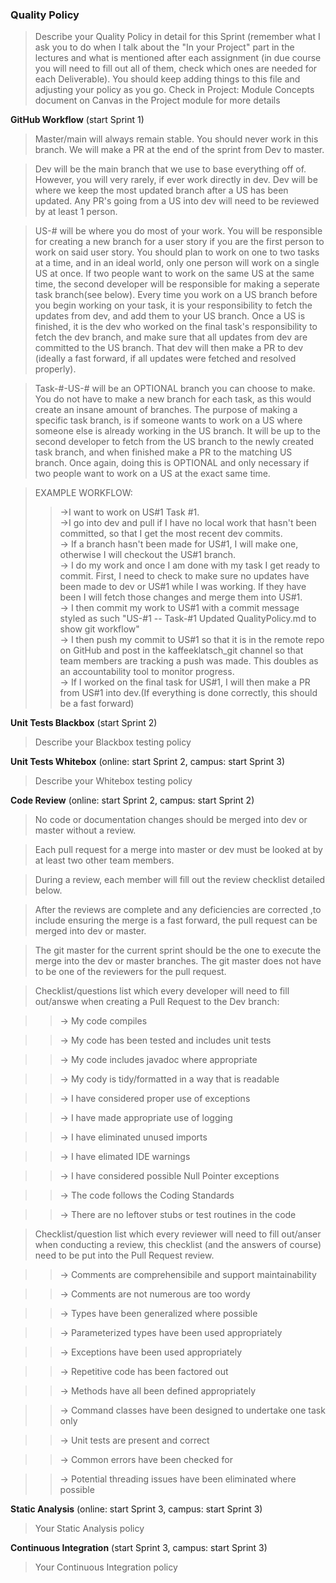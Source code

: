 ### Quality Policy
> Describe your Quality Policy in detail for this Sprint (remember what I ask you to do when I talk about the "In your Project" part in the lectures and what is mentioned after each assignment (in due course you will need to fill out all of them, check which ones are needed for each Deliverable). You should keep adding things to this file and adjusting your policy as you go.
> Check in Project: Module Concepts document on Canvas in the Project module for more details 

**GitHub Workflow** (start Sprint 1)
 >Master/main will always remain stable.  You should never work in this branch.  We will make a PR at the end of the sprint from Dev to master.

 >Dev will be the main branch that we use to base everything off of.  However, you will very rarely, if ever work directly in dev. Dev will be where we keep the most updated branch after a US has been updated.  Any PR's going from a US into dev will need to be reviewed by at least 1 person.

 >US-# will be where you do most of your work.  You will be responsible for creating a new branch for a user story if you are the first person to work on said user story.  You should plan to work on one to two tasks at a time, and in an ideal world, only one person will work on a single US at once.  If two people want to work on the same US at the same time, the second developer will be responsible for making a seperate task branch(see below).  Every time you work on a US branch before you begin working on your task, it is your responsibility to fetch the updates from dev, and add them to your US branch.  Once a US is finished, it is the dev who worked on the final task's responsibility to fetch the dev branch, and make sure that all updates from dev are committed to the US branch.  That dev will then make a PR to dev (ideally a fast forward, if all updates were fetched and resolved properly).

 >Task-#-US-# will be an OPTIONAL branch you can choose to make.  You do not have to make a new branch for each task, as this would create an insane amount of branches.  The purpose of making a specific task branch, is if someone wants to work on a US where someone else is already working in the US branch.  It will be up to the second developer to fetch from the US branch to the newly created task branch, and when finished make a PR to the matching US branch. Once again, doing this is OPTIONAL and only necessary if two people want to work on a US at the exact same time.

 >EXAMPLE WORKFLOW:
 >> ->I want to work on US#1 Task #1. <br />
 >> ->I go into dev and pull if I have no local work that hasn't been committed, so that I get the most recent dev commits. <br />
 >> -> If a branch hasn't been made for US#1, I will make one, otherwise I will checkout the US#1 branch. <br />
 >> -> I do my work and once I am done with my task I get ready to commit. First, I need to check to make sure no updates have been made to dev or US#1 while I was working.  If they have been I will fetch those changes and merge them into US#1. <br />
 >> -> I then commit my work to US#1 with a commit message styled as such "US-#1 -- Task-#1   Updated QualityPolicy.md to show git workflow" <br />
 >> -> I then push my commit to US#1 so that it is in the remote repo on GitHub and post in the kaffeeklatsch_git channel so that team members are tracking a push was made. This doubles as an accountability tool to monitor progress.<br />
 >> -> If I worked on the final task for US#1, I will then make a PR from US#1 into dev.(If everything is done correctly, this should be a fast forward)
  


**Unit Tests Blackbox** (start Sprint 2)
  > Describe your Blackbox testing policy 

 **Unit Tests Whitebox** (online: start Sprint 2, campus: start Sprint 3)
  > Describe your Whitebox testing policy 

**Code Review** (online: start Sprint 2, campus: start Sprint 2)
  > No code or documentation changes should be merged into dev or master without a review.
  
  > Each pull request for a merge into master or dev must be looked at by at least two other team members.
  
  > During a review, each member will fill out the review checklist detailed below.
  
  > After the reviews are complete and any deficiencies are corrected ,to include ensuring the merge is a fast forward, the pull request can be merged into dev or master.
  
  > The git master for the current sprint should be the one to execute the merge into the dev or master branches. The git master does not have to be one of the reviewers for the pull request.
  
  

  > Checklist/questions list which every developer will need to fill out/answe when creating a Pull Request to the Dev branch:
  
  >>-> My code compiles
  
  >>-> My code has been tested and includes unit tests
  
  >>-> My code includes javadoc where appropriate
  
  >>-> My cody is tidy/formatted in a way that is readable
  
  >>-> I have considered proper use of exceptions
  
  >>-> I have made appropriate use of logging
  
  >>-> I have eliminated unused imports
  
  >>-> I have elimated IDE warnings
  
  >>-> I have considered possible Null Pointer exceptions
  
  >>-> The code follows the Coding Standards
  
  >>-> There are no leftover stubs or test routines in the code

  > Checklist/question list which every reviewer will need to fill out/anser when conducting a review, this checklist (and the answers of course) need to be put into the Pull Request review.
  
  >>-> Comments are comprehensibile and support maintainability
  
  >>-> Comments are not numerous are too wordy
  
  >>-> Types have been generalized where possible
  
  >>-> Parameterized types have been used appropriately
  
  >>-> Exceptions have been used appropriately
  
  >>-> Repetitive code has been factored out
  
  >>-> Methods have all been defined appropriately
  
  >>-> Command classes have been designed to undertake one task only
  
  >>-> Unit tests are present and correct
  
  >>-> Common errors have been checked for
  
  >>-> Potential threading issues have been eliminated where possible
  







**Static Analysis**  (online: start Sprint 3, campus: start Sprint 3)
  > Your Static Analysis policy   

**Continuous Integration**  (start Sprint 3, campus: start Sprint 3)
  > Your Continuous Integration policy
